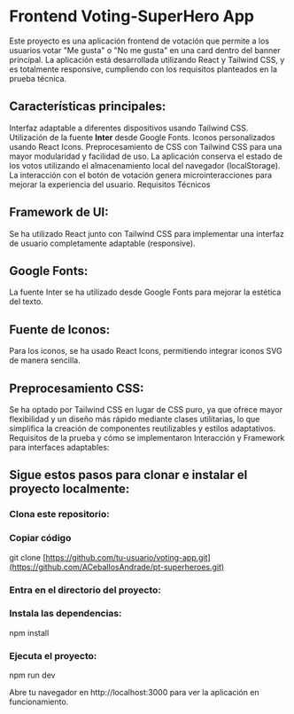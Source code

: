 # Frontend Voting-SuperHero App
Este proyecto es una aplicación frontend de votación que permite a los usuarios votar "Me gusta" o "No me gusta" en una card dentro del banner principal. La aplicación está desarrollada utilizando React y Tailwind CSS, y es totalmente responsive, cumpliendo con los requisitos planteados en la prueba técnica.

## Características principales:
Interfaz adaptable a diferentes dispositivos usando Tailwind CSS.
Utilización de la fuente **Inter** desde Google Fonts.
Iconos personalizados usando React Icons.
Preprocesamiento de CSS con Tailwind CSS para una mayor modularidad y facilidad de uso.
La aplicación conserva el estado de los votos utilizando el almacenamiento local del navegador (localStorage).
La interacción con el botón de votación genera microinteracciones para mejorar la experiencia del usuario.
Requisitos Técnicos
## Framework de UI: 
Se ha utilizado React junto con Tailwind CSS para implementar una interfaz de usuario completamente adaptable (responsive).
## Google Fonts: 
La fuente Inter se ha utilizado desde Google Fonts para mejorar la estética del texto.
## Fuente de Iconos: 
Para los iconos, se ha usado React Icons, permitiendo integrar iconos SVG de manera sencilla.
## Preprocesamiento CSS: 
Se ha optado por Tailwind CSS en lugar de CSS puro, ya que ofrece mayor flexibilidad y un diseño más rápido mediante clases utilitarias, lo que simplifica la creación de componentes reutilizables y estilos adaptativos.
Requisitos de la prueba y cómo se implementaron
Interacción y Framework para interfaces adaptables:

## Sigue estos pasos para clonar e instalar el proyecto localmente:

### Clona este repositorio:
### Copiar código
git clone [https://github.com/tu-usuario/voting-app.git](https://github.com/ACeballosAndrade/pt-superheroes.git)

### Entra en el directorio del proyecto:

### Instala las dependencias:
npm install

### Ejecuta el proyecto:
npm run dev

Abre tu navegador en http://localhost:3000 para ver la aplicación en funcionamiento.
